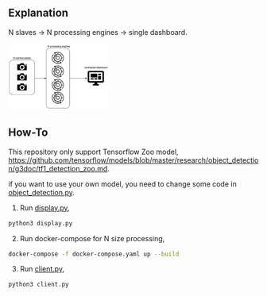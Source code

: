 ## Explanation

N slaves -> N processing engines -> single dashboard.

<img alt="logo" width="40%" src="distributed.png">

## How-To

This repository only support Tensorflow Zoo model, https://github.com/tensorflow/models/blob/master/research/object_detection/g3doc/tf1_detection_zoo.md.

if you want to use your own model, you need to change some code in [object_detection.py](object_detection.py).

1. Run [display.py](display.py),

```bash
python3 display.py
```

2. Run docker-compose for N size processing,

```bash
docker-compose -f docker-compose.yaml up --build
```

3. Run [client.py](client.py),

```bash
python3 client.py
```
